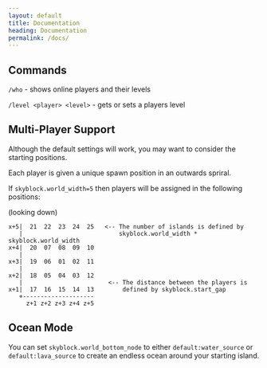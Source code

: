 ```yaml
---
layout: default
title: Documentation
heading: Documentation
permalink: /docs/
---
```


## Commands

`/who` - shows online players and their levels

`/level <player> <level>` - gets or sets a players level


## Multi-Player Support

Although the default settings will work, you may want to consider the starting positions.

Each player is given a unique spawn position in an outwards spriral.

If `skyblock.world_width=5` then players will be assigned in the following positions:

(looking down)

```
x+5|  21  22  23  24  25   <-- The number of islands is defined by
   |                           skyblock.world_width * skyblock.world_width
x+4|  20  07  08  09  10
   |
x+3|  19  06  01  02  11
   |
x+2|  18  05  04  03  12
   |                        <-- The distance between the players is
x+1|  17  16  15  14  13        defined by skyblock.start_gap
   +--------------------
     z+1 z+2 z+3 z+4 z+5
```


## Ocean Mode

You can set `skyblock.world_bottom_node` to either `default:water_source` or `default:lava_source` to create an endless ocean around your starting island.
